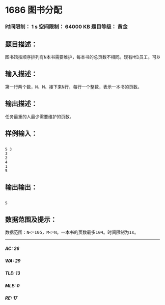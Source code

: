 # 1686 图书分配   
### 时间限制： 1 s     空间限制： 64000 KB     题目等级： 黄金  
## 题目描述：  

<pre>
图书馆按顺序排列有N本书需要维护，每本书的总页数不相同。现有M位员工。可以给每个员工分配连续的一段书籍，让他进行维护。现在的问题是，怎么样分配，工作任务最重（需要维护的页数最多）的人维护的页数尽量少。 
</pre>
  
  
## 输入描述：  

<pre>
第一行两个数，N、M。接下来N行，每行一个整数，表示一本书的页数。
</pre>
  
  
## 输出描述：  

<pre>
任务最重的人最少需要维护的页数。
</pre>
  
  
## 样例输入：  

<pre><code>
5 3
3
2
4
1
5
</code></pre>
  
  
## 输出输出：  

<pre><code>
5
</code></pre>
  
  
## 数据范围及提示：  

<pre>
数据范围：N<=105，M<=N。一本书的页数最多104。时间限制为1s。
</pre>
  
  
***  

##### AC: 26  
##### WA: 29  
##### TLE: 13  
##### MLE: 0  
##### RE: 17  
